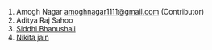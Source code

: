 1. Amogh Nagar  amoghnagar1111@gmail.com  (Contributor) 
2. Aditya Raj Sahoo
3. [Siddhi Bhanushali](https://github.com/siddhi-244)  
4. [Nikita jain](https://github.com/nikita-jain-01)
